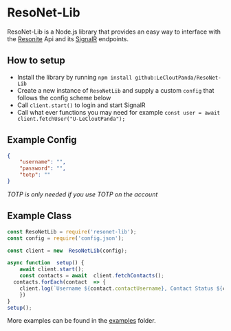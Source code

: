# ResoNet-Lib
ResoNet-Lib is a Node.js library that provides an easy way to interface with the [Resonite](https://resonite.com) Api and its [SignalR](https://dotnet.microsoft.com/en-us/apps/aspnet/signalr) endpoints.

## How to setup
- Install the library by running ``npm install github:LeCloutPanda/ResoNet-Lib``
- Create a new instance of ``ResoNetLib`` and supply a custom ``config`` that follows the config scheme below
- Call ``client.start()`` to login and start SignalR
- Call what ever functions you may need for example ``const user = await client.fetchUser("U-LeCloutPanda");``

## Example Config
```json
{
	"username": "",
	"password": "",
	"totp": "" 
}
```
*TOTP  is only needed if you use TOTP on the account*

## Example Class
```js
const ResoNetLib = require('resonet-lib');
const config = require('config.json');

const client = new  ResoNetLib(config);

async function  setup() {
	await client.start();
	const contacts = await  client.fetchContacts();
  contacts.forEach(contact  => {
    client.log(`Username ${contact.contactUsername}, Contact Status ${contact.contactStatus}, Is Accepted: ${contact.isAccepted}`);
	})
}
setup();
```
More examples can be found in the [examples](https://github.com/LeCloutPanda/ResoNet-Lib/tree/main/examples) folder.

